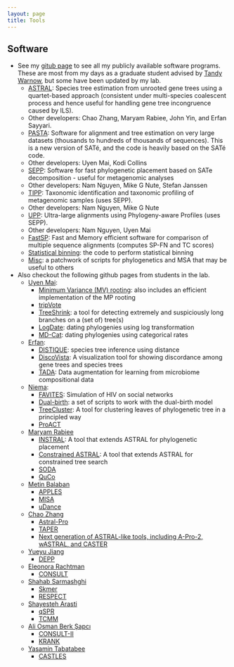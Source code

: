 ```yaml
---
layout: page
title: Tools
---
```

## Software

* See my [gitub page](https://github.com/smirarab) to see all my publicly available software programs.
  These are most from my days as a graduate student advised by [Tandy Warnow](http://tandy.cs.illinois.edu), but some have been updated by my lab. 
    * [ASTRAL](https://github.com/smirarab/ASTRAL): Species tree estimation from unrooted gene trees using a quartet-based approach (consistent under multi-species coalescent process and hence useful for handling gene tree incongruence caused by ILS). 
	* Other developers: Chao Zhang, Maryam Rabiee, John Yin, and Erfan Sayyari.
    * [PASTA](http://www.cs.utexas.edu/~phylo/software/pasta/): Software for alignment and tree estimation on very large datasets (thousands to hundreds of thousands of sequences). This is a new version of SATé, and the code is heavily based on the SATé code. 
	* Other developers: Uyen Mai, Kodi Collins
    * [SEPP](http://www.cs.utexas.edu/~phylo/software/sepp/submission/): Software for fast phylogenetic placement based on SATe decomposition - useful for metagenomic analyses
	* Other developers: Nam Nguyen, Mike G Nute, Stefan Janssen
    * [TIPP](http://www.cs.utexas.edu/~phylo/software/sepp/tipp-submission): Taxonomic identification and taxonomic profiling of metagenomic samples (uses SEPP). 
	* Other developers: Nam Nguyen, Mike G Nute
    * [UPP](http://www.cs.utexas.edu/~phylo/software/upp/): Ultra-large alignments using Phylogeny-aware Profiles (uses SEPP). 
	* Other developers: Nam Nguyen, Uyen Mai
    * [FastSP](http://www.cs.utexas.edu/~smirarab/fastsp): Fast and Memory efficient software for comparison of multiple sequence alignments (computes SP-FN and TC scores) 
    * [Statistical binning](https://github.com/smirarab/binning): the code to perform statistical binning
    * [Misc](https://github.com/smirarab/global): a patchwork of scripts for phylogenetics and MSA that may be useful to others
* Also checkout the following github pages from students in the lab.
    * [Uyen Mai](https://github.com/uym2):
        * [Minimum Variance (MV) rooting](https://github.com/uym2/MinVar-Rooting): also includes an efficient implementation of the MP rooting
        * [tripVote](https://github.com/uym2/tripVote)
        * [TreeShrink](https://github.com/uym2/TreeShrink): a tool for detecting extremely and suspiciously long branches on a (set of) tree(s)
        * [LogDate](https://github.com/uym2/LogDate): dating phylogenies using log transformation 
        * [MD-Cat](https://github.com/uym2/MD-Cat): dating phylogenies using categorical rates
    * [Erfan](https://github.com/esayyari): 
        * [DISTIQUE](https://esayyari.github.io/DISTIQUE.html): species tree inference using distance
        * [DiscoVista](https://github.com/esayyari/DiscoVista): A visualization tool for showing discordance among gene trees and species trees
        * [TADA](https://github.com/tada-alg/TADA): Data augmentation for learning from microbiome compositional data
    * [Niema](https://github.com/niemasd):
        * [FAVITES](https://github.com/niemasd/FAVITES): Simulation of HIV on social networks
        * [Dual-birth](https://github.com/niemasd/Dual-Birth-Model): a set of scripts to work with the dual-birth model
        * [TreeCluster](https://github.com/niemasd/TreeCluster): A tool for clustering leaves of phylogenetic tree in a principled way
        * [ProACT](https://github.com/niemasd/ProACT)
    * [Maryam Rabiee](https://github.com/maryamrabiee)
        * [INSTRAL](https://github.com/maryamrabiee/INSTRAL): A tool that extends ASTRAL for phylogenetic placement
        * [Constrained ASTRAL](https://github.com/maryamrabiee/Constrained-search): A tool that extends ASTRAL for constrained tree search
        * [SODA](https://github.com/maryamrabiee/SODA)
        * [QuCo](https://github.com/maryamrabiee/quartet_coestimation)
    * [Metin Balaban](https://github.com/balabanmetin)
        * [APPLES](https://github.com/balabanmetin/apples)
        * [MISA](https://github.com/balabanmetin/misa)
        * [uDance](https://github.com/balabanmetin/uDance)
    * [Chao Zhang](https://github.com/chaoszhang/)
        * [Astral-Pro](https://github.com/chaoszhang)
        * [TAPER](https://github.com/chaoszhang/TAPER)
        * [Next generation of ASTRAL-like tools, including A-Pro-2, wASTRAL, and CASTER](https://github.com/chaoszhang/ASTER)
    * [Yueyu Jiang](https://github.com/yueyujiang)
        * [DEPP](https://github.com/yueyujiang/DEPP)
    * [Eleonora Rachtman](https://github.com/noraracht)
        * [CONSULT](https://github.com/noraracht/CONSULT)
    * [Shahab Sarmashghi](https://github.com/shahab-sarmashghi)
        * [Skmer](https://github.com/shahab-sarmashghi/Skmer)
        * [RESPECT](https://github.com/shahab-sarmashghi/RESPECT)
    * [Shayesteh Arasti](https://github.com/shayesteh99)
        * [qSPR](https://github.com/shayesteh99/QuartetSPR)
        * [TCMM](https://github.com/shayesteh99/TCMM)
    * [Ali Osman Berk Şapcı](https://github.com/bo1929)
        * [CONSULT-II](https://github.com/bo1929/CONSULT-II)
        * [KRANK](https://github.com/bo1929/KRANK)
    * [Yasamin Tabatabee](https://github.com/ytabatabaee)
        * [CASTLES](https://github.com/ytabatabaee/CASTLES)
